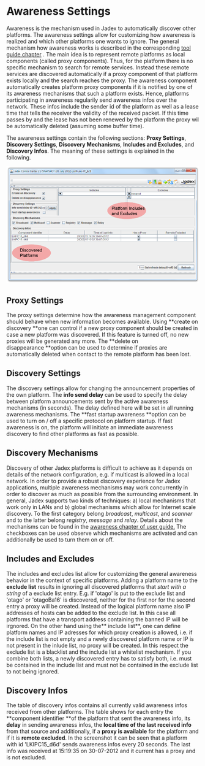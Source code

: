 # Awareness Settings

Awareness is the mechanism used in Jadex to automatically discover other platforms. The awareness settings allow for customizing how awareness is realized and which other platforms one wants to ignore. The general mechanism how awareness works is described in the corresponding [tool guide chapter](../AC%20User%20Guide/07%20Platform%20Awareness) . The main idea is to represent remote platforms as local components (called proxy components). Thus, for the platform there is no specific mechanism to search for remote services. Instead these remote services are discovered automatically if a proxy component of that platform exists locally and the search reaches the proxy. The awareness component automatically creates platform proxy components if it is notified by one of its awareness mechanisms that such a platform exists. Hence, platforms participating in awareness regularily send awareness infos over the network. These infos include the sender id of the platform as well as a lease time that tells the receiver the validity of the received packet. If this time passes by and the lease has not been renewed by the platform the proxy wil be automatically deleted (assuming some buffer time).

The awareness settings contain the following sections: **Proxy Settings**, **Discovery Settings**, **Discovery Mechanisms**, **Includes and Excludes**, and **Discovery Infos**. The meaning of these settings is explained in the following.

![](awareness.png)

Proxy Settings
---------------------------

The proxy settings determine how the awareness management component should behave when new information becomes available. Using **create on discovery **one can control if a new proxy component should be created in case a new platform was discovered. If this feature is turned off, no new proxies will be generated any more. The **delete on disappearance **option can be used to determine if proxies are automatically deleted when contact to the remote platform has been lost.

Discovery Settings
-------------------------------

The discovery settings allow for changing the announcement properties of the own platform. The **info send delay** can be used to specify the delay between platform announcements sent by the active awareness mechanisms (in seconds). The delay defined here will be set in all running awareness mechanisms. The **fast startup awareness **option can be used to turn on / off a specific protocol on platform startup. If fast awareness is on, the platform will initiate an immediate awareness discovery to find other platforms as fast as possible.

Discovery Mechanisms
---------------------------------

Discovery of other Jadex platforms is difficult to achieve as it depends on details of the network configuration, e.g. if multicast is allowed in a local network. In order to provide a robust discovery experience for Jadex applications, multiple awareness mechanisms may work concurrently in order to discover as much as possible from the surrounding environment. In general, Jadex supports two kinds of techniques: a) local mechanisms that work only in LANs and b) global mechanisms which allow for Internet scale discovery. To the first category belong *broadcast*, *multicast*, and *scanner* and to the latter belong *registry*, *message* and *relay*. Details about the mechanisms can be found in the [awareness chapter of user guide.](../AC%20User%20Guide/07%20Platform%20Awareness) The checkboxes can be used observe which mechanisms are activated and can additionally be used to turn them on or off.

Includes and Excludes
----------------------------------

The includes and excludes list allow for customizing the general awareness behavior in the context of specific platforms. Adding a platform name to the **exclude list** results in ignoring all discovered platforms that *start with a string* of a exclude list entry. E.g. if 'otago' is put to the exclude list and 'otago' or 'otagoBa16' is discovered, neither for the first nor for the second entry a proxy will be created. Instead of the logical platform name also IP addresses of hosts can be added to the exclude list. In this case all platforms that have a transport address containing the banned IP will be irgnored. On the other hand using the** include list**, one can define platform names and IP adresses for which proxy creation is allowed, i.e. if the include list is not empty and a newly discovered platform name or IP is not present in the inlude list, no proxy will be created. In this respect the exclude list is a blacklist and the include list a whitelist mechanism. If you combine both lists, a newly discovered entry has to satisfy both, i.e. must be contained in the include list and must not be contained in the exclude list to not being ignored.

Discovery Infos
----------------------------

The table of discovery infos contains all currently valid awareness infos received from other platforms. The table shows for each entry the **component identifier **of the platform that sent the awareness info, its **delay** in sending awareness infos, the **local time of the last received info** from that source and additionally, if a **proxy is available** for the platform and if it is **remote excluded**. In the screenshot it can be seen that a platform with id 'LKIPC15\_d6d' sends awareness infos every 20 seconds. The last info was received at 15:19:35 on 30-07-2012 and it current has a proxy and is not excluded.
